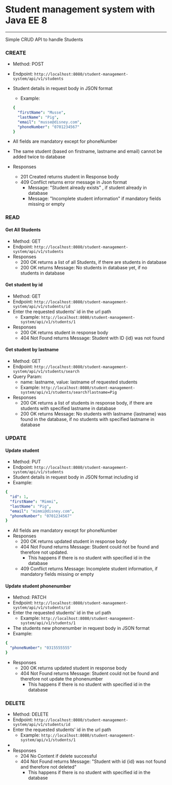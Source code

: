 # Student management system with Java EE 8

-------------------------------------------------

Simple CRUD API to handle Students

### CREATE
* Method: POST
* Endpoint: `http://localhost:8080/student-management-system/api/v1/students`
* Student details in request body in JSON format
  * Example:
  ```yaml
  {
    "firstName": "Musse",
    "lastName": "Pig",
    "email": "musse@disney.com",
    "phoneNumber": "0701234567"
  }
  ```
* All fields are mandatory except for phoneNumber
* The same student (based on firstname, lastname and email) cannot be added twice to database
 
* Responses
  * 201 Created returns student in Response body
  * 409 Conflict returns error message in Json format
    * Message: "Student already exists" , if student already in database
    * Message: "Incomplete student information" if mandatory fields missing or empty

### READ
#### Get All Students
* Method: GET
* Endpoint: `http://localhost:8080/student-management-system/api/v1/students`
* Responses
  * 200 OK returns a list of all Students, if there are students in database
  * 200 OK returns Message: No students in database yet, if no students in database

#### Get student by id
* Method: GET
* Endpoint: `http://localhost:8080/student-management-system/api/v1/students/id`
* Enter the requested students' id in the url path
  * Example:  `http://localhost:8080/student-management-system/api/v1/students/1`
* Responses
  * 200 OK returns student in response body
  * 404 Not Found returns Message: Student with ID {id} was not found

#### Get student by lastname
* Method: GET
* Endpoint: `http://localhost:8080/student-management-system/api/v1/students/search`
* Query Param: 
  * name: lastname, value: lastname of requested students
  * Example: `http://localhost:8080/student-management-system/api/v1/students/search?lastname=Pig`
* Responses
  * 200 OK returns a list of students in response body, if there are students with specified lastname in database
  * 200 OK returns Message: No students with lastname {lastname} was found in the database, if no students with specified lastname in database
  
### UPDATE
#### Update student
* Method: PUT
* Endpoint: `http://localhost:8080/student-management-system/api/v1/students`
* Student details in request body in JSON format including id
* Example:
```yaml
{
  "id": 1,
  "firstName": "Mimmi",
  "lastName": "Pig",
  "email": "mimmi@disney.com",
  "phoneNumber": "0701234567"
}
```
* All fields are mandatory except for phoneNumber
* Responses
    * 200 OK returns updated student in response body
    * 404 Not Found returns Message: Student could not be found and therefore not updated.
      * This happens if there is no student with specified id in the database
    * 409 Conflict returns Message: Incomplete student information, if mandatory fields missing or empty


#### Update student phonenumber
* Method: PATCH
* Endpoint: `http://localhost:8080/student-management-system/api/v1/students/id`
* Enter the requested students' id in the url path
  * Example:  `http://localhost:8080/student-management-system/api/v1/students/1`
* The students new phonenumber in request body in JSON format
* Example:
```yaml
{
  "phoneNumber": "0315555555"
}
```
* Responses
    * 200 OK returns updated student in response body
    * 404 Not Found returns Message: Student could not be found and therefore not update the phonenumber
        * This happens if there is no student with specified id in the database

### DELETE
* Method: DELETE
* Endpoint: `http://localhost:8080/student-management-system/api/v1/students/id`
* Enter the requested students' id in the url path
  * Example:  `http://localhost:8080/student-management-system/api/v1/students/1`
* 
* Responses
    * 204 No Content if delete successful
    * 404 Not Found returns Message: "Student with id {id} was not found and therefore not deleted"
      * This happens if there is no student with specified id in the database
